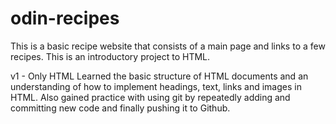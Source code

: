 # odin-recipes

This is a basic recipe website that consists of a main page and links to a few recipes. This is an introductory project to HTML.

v1 - Only HTML
Learned the basic structure of HTML documents and an understanding of how to implement headings, text, links and images in HTML. 
Also gained practice with using git by repeatedly adding and committing new code and finally pushing it to Github.